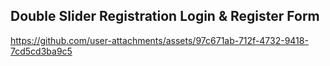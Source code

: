 ## Double Slider Registration Login & Register Form

https://github.com/user-attachments/assets/97c671ab-712f-4732-9418-7cd5cd3ba9c5

